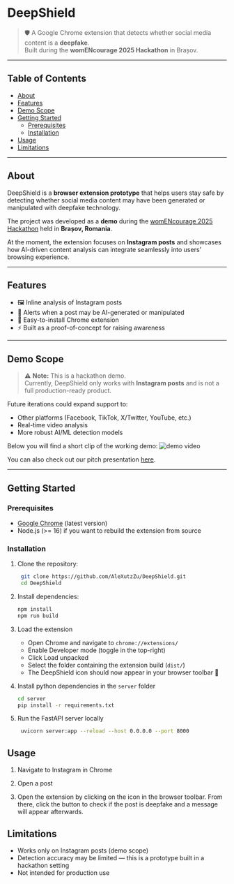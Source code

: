 # DeepShield

> 🛡️ A Google Chrome extension that detects whether social media content is a **deepfake**.  
Built during the **womENcourage 2025 Hackathon** in Brașov.  

---

## Table of Contents

- [About](#about)  
- [Features](#features)  
- [Demo Scope](#demo-scope)  
- [Getting Started](#getting-started)  
  - [Prerequisites](#prerequisites)  
  - [Installation](#installation)  
- [Usage](#usage)  
- [Limitations](#limitations)  

---

## About

DeepShield is a **browser extension prototype** that helps users stay safe by detecting whether social media content may have been generated or manipulated with deepfake technology.  

The project was developed as a **demo** during the [womENcourage 2025 Hackathon](https://womencourage.acm.org/) held in **Brașov, Romania**.  

At the moment, the extension focuses on **Instagram posts** and showcases how AI-driven content analysis can integrate seamlessly into users’ browsing experience.

---

## Features

- 🖼️ Inline analysis of Instagram posts  
- 🚨 Alerts when a post may be AI-generated or manipulated  
- 🧩 Easy-to-install Chrome extension  
- ⚡ Built as a proof-of-concept for raising awareness  

---

## Demo Scope

> ⚠️ **Note:** This is a hackathon demo.  
Currently, DeepShield only works with **Instagram posts** and is not a full production-ready product.  

Future iterations could expand support to:  
- Other platforms (Facebook, TikTok, X/Twitter, YouTube, etc.)  
- Real-time video analysis  
- More robust AI/ML detection models  

Below you will find a short clip of the working demo:
![demo video](https://github.com/user-attachments/assets/27408fc2-9741-4649-b360-42a898e2954a)

You can also check out our pitch presentation [here](https://www.canva.com/design/DAGzOJta77g/k9M5sN-MGQwCRtdCsobkcA/view).

---

## Getting Started

### Prerequisites

- [Google Chrome](https://www.google.com/chrome/) (latest version)  
- Node.js (>= 16) if you want to rebuild the extension from source  

### Installation

1. Clone the repository:
   ```bash
    git clone https://github.com/AleXutzZu/DeepShield.git
    cd DeepShield
   ```
2. Install dependencies:
    ```bash
    npm install
    npm run build
    ```
3. Load the extension
    - Open Chrome and navigate to ```chrome://extensions/```
    - Enable Developer mode (toggle in the top-right)
    - Click Load unpacked
    - Select the folder containing the extension build (```dist/```)
    - The DeepShield icon should now appear in your browser toolbar 🎉

4. Install python dependencies in the ```server``` folder
   ```bash
   cd server
   pip install -r requirements.txt
   ```
5. Run the FastAPI server locally
   ```bash
    uvicorn server:app --reload --host 0.0.0.0 --port 8000
   ```

## Usage

1. Navigate to Instagram in Chrome

2. Open a post

3. Open the extension by clicking on the icon in the browser toolbar. From there, click the button to check if the post is deepfake and a message will appear afterwards.

## Limitations

- Works only on Instagram posts (demo scope)
- Detection accuracy may be limited — this is a prototype built in a hackathon setting
- Not intended for production use
